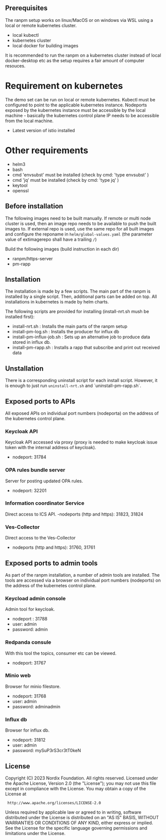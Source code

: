 

## Prerequisites

The ranpm setup works on linux/MacOS or on windows via WSL using a local or remote kubernetes cluster.

- local kubectl
- kubernetes cluster
- local docker for building images

It is recommended to run the ranpm on a kubernetes cluster instead of local docker-desktop etc as the setup requires a fair amount of computer resouces.

# Requirement on kubernetes

The demo set can be run on local or remote kubernetes.
Kubectl must be configured to point to the applicable kubernetes instance.
Nodeports exposed by the kubernetes instance must be accessible by the local machine - basically the kubernetes control plane IP needs to be accessible from the local machine.

- Latest version of istio installed

# Other requirements
- helm3
- bash
- cmd 'envsubst' must be installed (check by cmd: 'type envsubst' )
- cmd 'jq' must be installed (check by cmd: 'type jq' )
- keytool
- openssl


## Before installation
The following images need to be built manually. If remote or multi node cluster is used, then an image repo needs to be available to push the built images to.
If external repo is used, use the same repo for all built images and configure the reponame in `helm/global-values.yaml` (the parameter value of extimagerepo shall have a trailing `/`)

Build the following images (build instruction in each dir)
- ranpm/https-server
- pm-rapp


## Installation

The installation is made by a few scripts.
The main part of the ranpm is installed by a single script. Then, additional parts can be added on top. All installations in kubernetes is made by helm charts.

The following scripts are provided for installing (install-nrt.sh mush be installed first):

- install-nrt.sh : Installs the main parts of the ranpm setup
- install-pm-log.sh : Installs the producer for influx db
- install-pm-influx-job.sh : Sets up an alternative job to produce data stored in influx db.
- install-pm-rapp.sh : Installs a rapp that subscribe and print out received data

## Unstallation

There is a corresponding uninstall script for each install script. However, it is enough to just run `uninstall-nrt.sh` and `uninstall-pm-rapp.sh´.

## Exposed ports to APIs
All exposed APIs on individual port numbers (nodeporta) on the address of the kubernetes control plane.

### Keycloak API
Keycloak API accessed via proxy (proxy is needed to make keycloak issue token with the internal address of keycloak).
- nodeport: 31784

### OPA rules bundle server
Server for posting updated OPA rules.
- nodeport: 32201

### Information coordinator Service
Direct access to ICS API.
-nodeports (http and https): 31823, 31824

### Ves-Collector
Direct access to the Ves-Collector
- nodeports (http and https): 31760, 31761

## Exposed ports to admin tools
As part of the ranpm installation, a number of admin tools are installed.
The tools are accessed via a browser on individual port numbers (nodeports) on the address of the kubernetes control plane.

### Keycload admin console
Admin tool for keycloak.
- nodeport : 31788
- user: admin
- password: admin

### Redpanda consule
With this tool the topics, consumer etc can be viewed.
- nodeport: 31767

### Minio web
Browser for minio filestore.
- nodeport: 31768
- user: admin
- password: adminadmin

### Influx db
Browser for influx db.
- nodeport: 31812
- user: admin
- password: mySuP3rS3cr3tT0keN


## License

Copyright (C) 2023 Nordix Foundation. All rights reserved.
Licensed under the Apache License, Version 2.0 (the "License");
you may not use this file except in compliance with the License.
You may obtain a copy of the License at

     http://www.apache.org/licenses/LICENSE-2.0

Unless required by applicable law or agreed to in writing, software
distributed under the License is distributed on an "AS IS" BASIS,
WITHOUT WARRANTIES OR CONDITIONS OF ANY KIND, either express or implied.
See the License for the specific language governing permissions and
limitations under the License.
